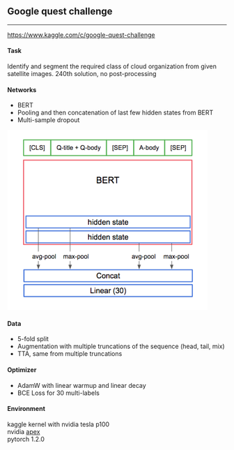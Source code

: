 ## Google quest challenge

----
https://www.kaggle.com/c/google-quest-challenge

#### Task
Identify and segment the required class of cloud organization from given satellite images.
240th solution, no post-processing

#### Networks
* BERT
* Pooling and then concatenation of last few hidden states from BERT
* Multi-sample dropout

<img src="arch.png" width="460"/>

#### Data
* 5-fold split
* Augmentation with multiple truncations of the sequence (head, tail, mix)
* TTA, same from multiple truncations

#### Optimizer
* AdamW with linear warmup and linear decay
* BCE Loss for 30 multi-labels


#### Environment
kaggle kernel with nvidia tesla p100  
nvidia [apex](https://www.kaggle.com/shutil/nvidia-apex)  
pytorch 1.2.0  
